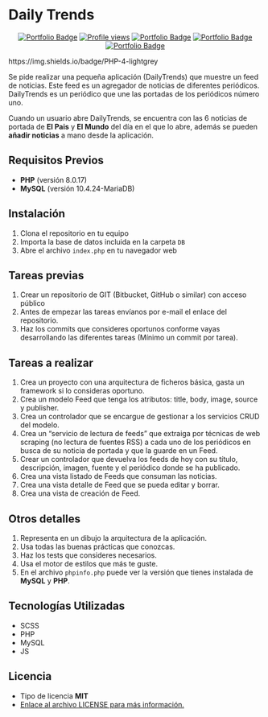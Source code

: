# Daily Trends

<p align="center">
<a href="https://cv.l5enio.com/"><img src="https://img.shields.io/badge/portfolio-web-blueviolet?style=flat&link=https://cv.l5enio.com/" alt="Portfolio Badge"></a>
<a href="https://cv.l5enio.com/"><img src="https://komarev.com/ghpvc/?username=soufian3raki&color=blueviolet" alt="Profile views"></a>
<a href="https://opensource.org/license/mit/"><img src="https://img.shields.io/badge/license-MIT-blueviolet" alt="Portfolio Badge"></a></a>
<a href="https://opensource.org/license/mit/"><img src="https://img.shields.io/badge/PHP-8.0.17-blueviolet" alt="Portfolio Badge"></a>
<a href="https://opensource.org/license/mit/"><img src="https://img.shields.io/badge/MySQL-10.4.24--MariaDB-blueviolet" alt="Portfolio Badge"></a>
</p>
https://img.shields.io/badge/PHP-4-lightgrey

Se pide realizar una pequeña aplicación (DailyTrends) que muestre un feed de noticias. Este feed es un agregador de noticias de diferentes periódicos. DailyTrends es un periódico que une las portadas de los periódicos número uno.

Cuando un usuario abre DailyTrends, se encuentra con las 6 noticias de portada de **El Pais** y **El Mundo** del día en el que lo abre, además se pueden **añadir noticias** a mano desde la aplicación.

## Requisitos Previos

- **PHP** (versión 8.0.17)
- **MySQL** (versión 10.4.24-MariaDB)

## Instalación
1. Clona el repositorio en tu equipo
2. Importa la base de datos incluida en la carpeta `DB`
3. Abre el archivo `index.php` en tu navegador web

## Tareas previas
1. Crear un repositorio de GIT (Bitbucket, GitHub o similar) con acceso público
2. Antes de empezar las tareas envíanos por e-mail el enlace del repositorio.
3. Haz los commits que consideres oportunos conforme vayas desarrollando las diferentes tareas (Mínimo un commit por tarea).
## Tareas a realizar
1. Crea un proyecto con una arquitectura de ficheros básica, gasta un framework si lo consideras oportuno.
2. Crea un modelo Feed que tenga los atributos: title, body, image, source y publisher.
3. Crea un controlador que se encargue de gestionar a los servicios CRUD del modelo.
4. Crea un “servicio de lectura de feeds” que extraiga por técnicas de web scraping (no lectura de fuentes RSS) a cada uno de los periódicos en busca de su noticia de portada y que la guarde en un Feed.
5. Crear un controlador que devuelva los feeds de hoy con su título, descripción, imagen, fuente y el periódico donde se ha publicado.
6. Crea una vista listado de Feeds que consuman las noticias.
7. Crea una vista detalle de Feed que se pueda editar y borrar.
8. Crea una vista de creación de Feed.

## Otros detalles
1. Representa en un dibujo la arquitectura de la aplicación.
2. Usa todas las buenas prácticas que conozcas.
3. Haz los tests que consideres necesarios.
4. Usa el motor de estilos que más te guste.
5. En el archivo `phpinfo.php` puede ver la versión que tienes instalada de **MySQL** y **PHP**.

## Tecnologías Utilizadas

- SCSS
- PHP
- MySQL
- JS

## Licencia

- Tipo de licencia **MIT**
- [Enlace al archivo LICENSE para más información.](https://opensource.org/license/mit/)